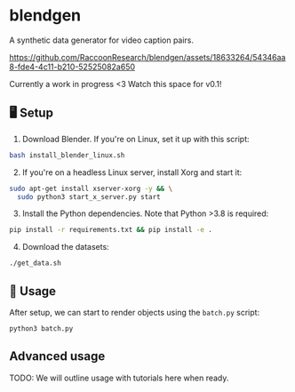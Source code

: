 # blendgen
A synthetic data generator for video caption pairs.

https://github.com/RaccoonResearch/blendgen/assets/18633264/54346aa8-fde4-4c11-b210-52525082a650

Currently a work in progress <3 Watch this space for v0.1!

## 🖥️ Setup

1. Download Blender. If you're on Linux, set it up with this script:

```bash
bash install_blender_linux.sh
```

2. If you're on a headless Linux server, install Xorg and start it:

```bash
sudo apt-get install xserver-xorg -y && \
  sudo python3 start_x_server.py start
```

3. Install the Python dependencies. Note that Python >3.8 is required:

```bash
pip install -r requirements.txt && pip install -e .
```

4. Download the datasets:
```bash
./get_data.sh
```

## 📸 Usage

After setup, we can start to render objects using the `batch.py` script:

```bash
python3 batch.py
```

## Advanced usage

TODO: We will outline usage with tutorials here when ready.
